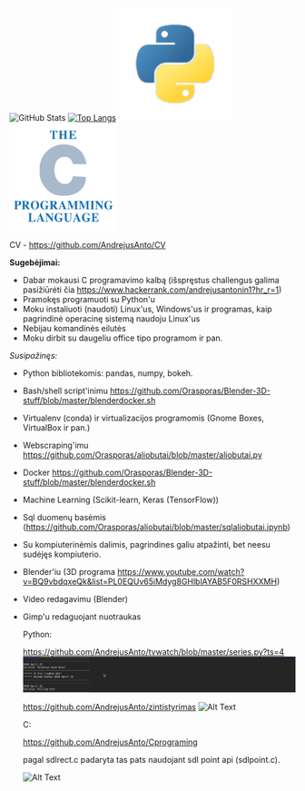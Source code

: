 <img src="https://github-readme-stats.vercel.app/api?username=AndrejusAnto&amp;show_icons=true" alt="GitHub Stats" width="630"> [![Top Langs](https://github-readme-stats.vercel.app/api/top-langs/?username=AndrejusAnto)](https://github.com/AndrejusAnto/github-readme-stats)
<img src="https://raw.githubusercontent.com/github/explore/80688e429a7d4ef2fca1e82350fe8e3517d3494d/topics/python/python.png" width="200" height="200" /><img src="https://raw.githubusercontent.com/github/explore/80688e429a7d4ef2fca1e82350fe8e3517d3494d/topics/c/c.png" width="190" height="190" />

CV - https://github.com/AndrejusAnto/CV
  
**Sugebėjimai:**
  * Dabar mokausi C programavimo kalbą (išspręstus challengus galima pasižiūrėti čia https://www.hackerrank.com/andrejusantonin1?hr_r=1)
  * Pramokęs programuoti su Python'u
  * Moku instaliuoti (naudoti) Linux'us, Windows'us ir programas, kaip pagrindinė operacinę sistemą naudoju Linux'us
  * Nebijau komandinės eilutės
  * Moku dirbit su daugeliu office tipo programom ir pan.
  
  *Susipažinęs:*
  * Python bibliotekomis: pandas, numpy, bokeh.
  * Bash/shell script'inimu https://github.com/Orasporas/Blender-3D-stuff/blob/master/blenderdocker.sh
  * Virtualenv (conda) ir virtualizacijos programomis (Gnome Boxes, VirtualBox ir pan.)
  * Webscraping'imu https://github.com/Orasporas/aliobutai/blob/master/aliobutai.py
  * Docker https://github.com/Orasporas/Blender-3D-stuff/blob/master/blenderdocker.sh
  * Machine Learning (Scikit-learn, Keras (TensorFlow))
  * Sql duomenų basėmis (https://github.com/Orasporas/aliobutai/blob/master/sqlaliobutai.ipynb)
  * Su kompiuterinėmis dalimis, pagrindines galiu atpažinti, bet neesu sudėjęs kompiuterio.
  * Blender'iu (3D programa https://www.youtube.com/watch?v=BQ9vbdqxeQk&list=PL0EQUv65iMdyg8GHlblAYAB5F0RSHXXMH)
  * Video redagavimu (Blender)
  * Gimp'u redaguojant nuotraukas
     
     Python:
     
     https://github.com/AndrejusAnto/tvwatch/blob/master/series.py?ts=4
     ![Alt Text](https://github.com/AndrejusAnto/tvwatch/blob/master/demo.gif)
     
     https://github.com/AndrejusAnto/zintistyrimas
     ![Alt Text](https://github.com/AndrejusAnto/zintistyrimas/blob/master/demo.gif)
     
     C:
     
     https://github.com/AndrejusAnto/Cprograming
     
     pagal sdlrect.c padaryta tas pats naudojant sdl point api (sdlpoint.c).
     
     ![Alt Text](https://github.com/AndrejusAnto/Cprograming/blob/master/sdlrectpoint.gif)
      
      
      

<!--
**AndrejusAnto/AndrejusAnto** is a ✨ _special_ ✨ repository because its `README.md` (this file) appears on your GitHub profile.

Here are some ideas to get you started:

- 🔭 I’m currently working on ...
- 🌱 I’m currently learning ...
- 👯 I’m looking to collaborate on ...
- 🤔 I’m looking for help with ...
- 💬 Ask me about ...
- 📫 How to reach me: ...
- 😄 Pronouns: ...
- ⚡ Fun fact: ...
-->
